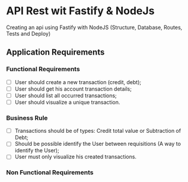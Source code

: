 # API Rest wit Fastify & NodeJs

 Creating an api using Fastify with NodeJS (Structure, Database, Routes, Tests and Deploy)

## Application Requirements

### Functional Requirements

- [ ] User should create a new transaction (credit, debt);
- [ ] User should get his account transaction details;
- [ ] User should list all occurred transactions;
- [ ] User should visualize a unique transaction.

### Business Rule

- [ ] Transactions should be of types: Credit total value or Subtraction of Debt;
- [ ] Should be possible identify the User between requisitions (A way to identify the User);
- [ ] User must only visualize his created transactions.

### Non Functional Requirements
